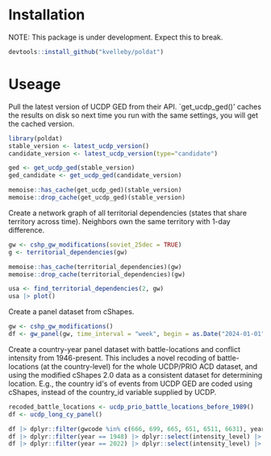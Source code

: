 # Installation

NOTE: This package is under development. Expect this to break.

```R
devtools::install_github("kvelleby/poldat")
```

# Useage

Pull the latest version of UCDP GED from their API. `get_ucdp_ged()' caches the results on disk so next time you run with  the same settings, you will get the cached version.
```R
library(poldat)
stable_version <- latest_ucdp_version()
candidate_version <- latest_ucdp_version(type="candidate")

ged <- get_ucdp_ged(stable_version)
ged_candidate <- get_ucdp_ged(candidate_version)

memoise::has_cache(get_ucdp_ged)(stable_version)
memoise::drop_cache(get_ucdp_ged)(stable_version)
```

Create a network graph of all territorial dependencies (states that share territory across time). Neighbors own the same territory with 1-day difference.
```R
gw <- cshp_gw_modifications(soviet_25dec = TRUE)
g <- territorial_dependencies(gw)

memoise::has_cache(territorial_dependencies)(gw)
memoise::drop_cache(territorial_dependencies)(gw)

usa <- find_territorial_dependencies(2, gw)
usa |> plot()
```

Create a panel dataset from cShapes. 
```R
gw <- cshp_gw_modifications()
df <- gw_panel(gw, time_interval = "week", begin = as.Date("2024-01-01"), stop = Sys.Date())
```

Create a country-year panel dataset with battle-locations and conflict intensity from 1946-present. This includes a novel recoding of battle-locations (at the country-level) for the whole UCDP/PRIO ACD dataset, and using the modified cShapes 2.0 data as a consistent dataset for determining location. E.g., the country id's of events from UCDP GED are coded using cShapes, instead of the country_id variable supplied by UCDP.
```R
recoded_battle_locations <- ucdp_prio_battle_locations_before_1989()
df <- ucdp_long_cy_panel()

df |> dplyr::filter(gwcode %in% c(666, 699, 665, 651, 6511, 6631), year == 1967)
df |> dplyr::filter(year == 1948) |> dplyr::select(intensity_level) |> plot()
df |> dplyr::filter(year == 2022) |> dplyr::select(intensity_level) |> plot()
```


